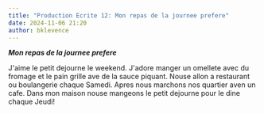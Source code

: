 ```yaml
---
title: "Production Ecrite 12: Mon repas de la journee prefere"
date: 2024-11-06 21:20
author: bklevence
---
```


***Mon repas de la journee prefere***

J'aime le petit dejourne le weekend. J'adore manger un omellete avec du fromage et le pain grille ave de la sauce piquant. Nouse allon a restaurant ou boulangerie chaque Samedi. Apres nous marchons nos quartier aven un cafe. Dans mon maison nouse mangeons le petit dejourne pour le dine chaque Jeudi!
